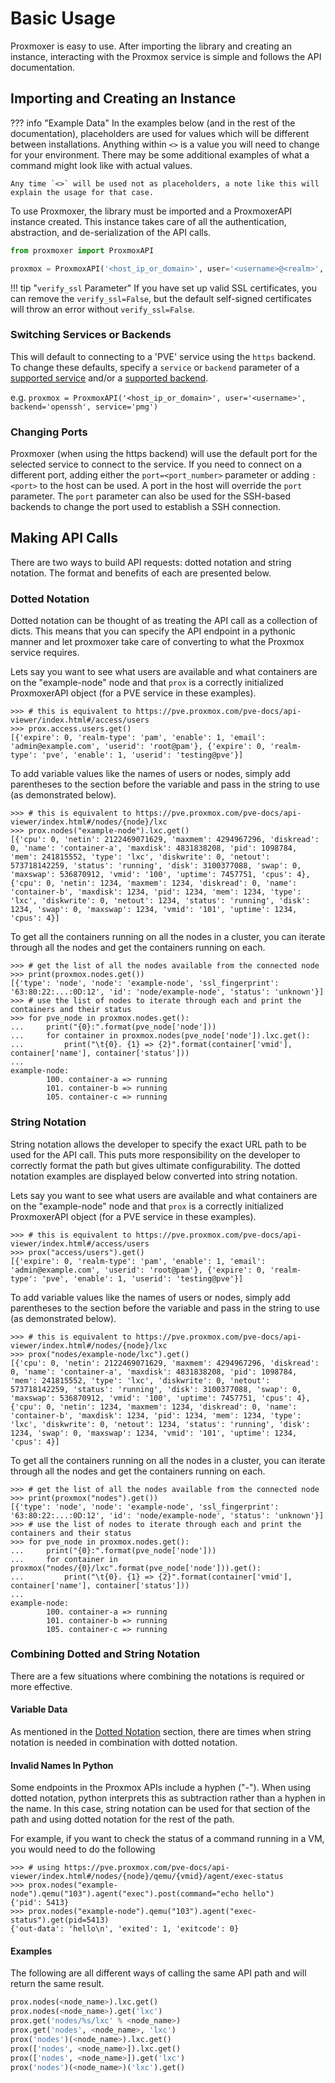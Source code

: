 <!-- spell-checker:ignore userid vmid pythonic configurability exitcode diskread diskwrite cpus -->
<!-- spell-checker:ignore netin netout maxswap maxmem maxdisk -->
# Basic Usage

Proxmoxer is easy to use. After importing the library and creating an instance, interacting with the Proxmox service is simple and follows the API documentation.

## Importing and Creating an Instance

??? info "Example Data"
    In the examples below (and in the rest of the documentation), placeholders are used for values which will be different between installations. Anything within `<>` is a value you will need to change for your environment. There may be some additional examples of what a command might look like with actual values.

    Any time `<>` will be used not as placeholders, a note like this will explain the usage for that case.

To use Proxmoxer, the library must be imported and a ProxmoxerAPI instance created. This instance takes care of all the authentication, abstraction, and de-serialization of the API calls.

```python
from proxmoxer import ProxmoxAPI

proxmox = ProxmoxAPI('<host_ip_or_domain>', user='<username>@<realm>', password='<password>', verify_ssl=False)
```

!!! tip "`verify_ssl` Parameter"
    If you have set up valid SSL certificates, you can remove the `verify_ssl=False`, but the default self-signed certificates will throw an error without `verify_ssl=False`.

### Switching Services or Backends

This will default to connecting to a 'PVE' service using the `https` backend. To change these defaults, specify a `service` or `backend` parameter of a [supported service](index.md#supported-services) and/or a [supported backend](index.md#supported-backends).

e.g. `proxmox = ProxmoxAPI('<host_ip_or_domain>', user='<username>', backend='openssh', service='pmg')`

### Changing Ports

Proxmoxer (when using the https backend) will use the default port for the selected service to connect to the service. If you need to connect on a different port, adding either the `port=<port_number>` parameter or adding `:<port>` to the host can be used. A port in the host will override the `port` parameter. The `port` parameter can also be used for the SSH-based backends to change the port used to establish a SSH connection.

## Making API Calls

There are two ways to build API requests: dotted notation and string notation. The format and benefits of each are presented below.

### Dotted Notation

Dotted notation can be thought of as treating the API call as a collection of dicts. This means that you can specify the API endpoint in a pythonic manner and let proxmoxer take care of converting to what the Proxmox service requires.

Lets say you want to see what users are available and what containers are on the "example-node" node and that `prox` is a correctly initialized ProxmoxerAPI object (for a PVE service in these examples).

```pycon
>>> # this is equivalent to https://pve.proxmox.com/pve-docs/api-viewer/index.html#/access/users
>>> prox.access.users.get()
[{'expire': 0, 'realm-type': 'pam', 'enable': 1, 'email': 'admin@example.com', 'userid': 'root@pam'}, {'expire': 0, 'realm-type': 'pve', 'enable': 1, 'userid': 'testing@pve'}]
```

To add variable values like the names of users or nodes, simply add parentheses to the section before the variable and pass in the string to use (as demonstrated below).

```pycon
>>> # this is equivalent to https://pve.proxmox.com/pve-docs/api-viewer/index.html#/nodes/{node}/lxc
>>> prox.nodes("example-node").lxc.get()
[{'cpu': 0, 'netin': 2122469071629, 'maxmem': 4294967296, 'diskread': 0, 'name': 'container-a', 'maxdisk': 4831838208, 'pid': 1098784, 'mem': 241815552, 'type': 'lxc', 'diskwrite': 0, 'netout': 573718142259, 'status': 'running', 'disk': 3100377088, 'swap': 0, 'maxswap': 536870912, 'vmid': '100', 'uptime': 7457751, 'cpus': 4},{'cpu': 0, 'netin': 1234, 'maxmem': 1234, 'diskread': 0, 'name': 'container-b', 'maxdisk': 1234, 'pid': 1234, 'mem': 1234, 'type': 'lxc', 'diskwrite': 0, 'netout': 1234, 'status': 'running', 'disk': 1234, 'swap': 0, 'maxswap': 1234, 'vmid': '101', 'uptime': 1234, 'cpus': 4}]
```

To get all the containers running on all the nodes in a cluster, you can iterate through all the nodes and get the containers running on each.

```pycon
>>> # get the list of all the nodes available from the connected node
>>> print(proxmox.nodes.get())
[{'type': 'node', 'node': 'example-node', 'ssl_fingerprint': '63:80:22:...:0D:12', 'id': 'node/example-node', 'status': 'unknown'}]
>>> # use the list of nodes to iterate through each and print the containers and their status
>>> for pve_node in proxmox.nodes.get():
...     print("{0}:".format(pve_node['node']))
...     for container in proxmox.nodes(pve_node['node']).lxc.get():
...         print("\t{0}. {1} => {2}".format(container['vmid'], container['name'], container['status']))
... 
example-node:
        100. container-a => running
        101. container-b => running
        105. container-c => running
```

### String Notation

String notation allows the developer to specify the exact URL path to be used for the API call. This puts more responsibility on the developer to correctly format the path but gives ultimate configurability. The dotted notation examples are displayed below converted into string notation.

Lets say you want to see what users are available and what containers are on the "example-node" node and that `prox` is a correctly initialized ProxmoxerAPI object (for a PVE service in these examples).

```pycon
>>> # this is equivalent to https://pve.proxmox.com/pve-docs/api-viewer/index.html#/access/users
>>> prox("access/users").get()
[{'expire': 0, 'realm-type': 'pam', 'enable': 1, 'email': 'admin@example.com', 'userid': 'root@pam'}, {'expire': 0, 'realm-type': 'pve', 'enable': 1, 'userid': 'testing@pve'}]
```

To add variable values like the names of users or nodes, simply add parentheses to the section before the variable and pass in the string to use (as demonstrated below).

```pycon
>>> # this is equivalent to https://pve.proxmox.com/pve-docs/api-viewer/index.html#/nodes/{node}/lxc
>>> prox("nodes/example-node/lxc").get()
[{'cpu': 0, 'netin': 2122469071629, 'maxmem': 4294967296, 'diskread': 0, 'name': 'container-a', 'maxdisk': 4831838208, 'pid': 1098784, 'mem': 241815552, 'type': 'lxc', 'diskwrite': 0, 'netout': 573718142259, 'status': 'running', 'disk': 3100377088, 'swap': 0, 'maxswap': 536870912, 'vmid': '100', 'uptime': 7457751, 'cpus': 4},{'cpu': 0, 'netin': 1234, 'maxmem': 1234, 'diskread': 0, 'name': 'container-b', 'maxdisk': 1234, 'pid': 1234, 'mem': 1234, 'type': 'lxc', 'diskwrite': 0, 'netout': 1234, 'status': 'running', 'disk': 1234, 'swap': 0, 'maxswap': 1234, 'vmid': '101', 'uptime': 1234, 'cpus': 4}]
```

To get all the containers running on all the nodes in a cluster, you can iterate through all the nodes and get the containers running on each.

```pycon
>>> # get the list of all the nodes available from the connected node
>>> print(proxmox("nodes").get())
[{'type': 'node', 'node': 'example-node', 'ssl_fingerprint': '63:80:22:...:0D:12', 'id': 'node/example-node', 'status': 'unknown'}]
>>> # use the list of nodes to iterate through each and print the containers and their status
>>> for pve_node in proxmox.nodes.get():
...     print("{0}:".format(pve_node['node']))
...     for container in proxmox("nodes/{0}/lxc".format(pve_node['node'])).get():
...         print("\t{0}. {1} => {2}".format(container['vmid'], container['name'], container['status']))
... 
example-node:
        100. container-a => running
        101. container-b => running
        105. container-c => running
```

### Combining Dotted and String Notation

There are a few situations where combining the notations is required or more effective.

#### Variable Data

As mentioned in the [Dotted Notation](#dotted-notation) section, there are times when string notation is needed in combination with dotted notation.

#### Invalid Names In Python

Some endpoints in the Proxmox APIs include a hyphen ("-"). When using dotted notation, python interprets this as subtraction rather than a hyphen in the name. In this case, string notation can be used for that section of the path and using dotted notation for the rest of the path.

For example, if you want to check the status of a command running in a VM, you would need to do the following

```pycon
>>> # using https://pve.proxmox.com/pve-docs/api-viewer/index.html#/nodes/{node}/qemu/{vmid}/agent/exec-status
>>> prox.nodes("example-node").qemu("103").agent("exec").post(command="echo hello")
{'pid': 5413}
>>> prox.nodes("example-node").qemu("103").agent("exec-status").get(pid=5413)
{'out-data': 'hello\n', 'exited': 1, 'exitcode': 0}
```

#### Examples

The following are all different ways of calling the same API path and will return the same result.

```python
prox.nodes(<node_name>).lxc.get()
prox.nodes(<node_name>).get('lxc')
prox.get('nodes/%s/lxc' % <node_name>)
prox.get('nodes', <node_name>, 'lxc')
prox('nodes')(<node_name>).lxc.get()
prox(['nodes', <node_name>]).lxc.get()
prox(['nodes', <node_name>]).get('lxc')
prox('nodes')(<node_name>)('lxc').get()
```

